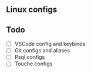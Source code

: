 ## Linux configs

## Todo
- [ ] VSCode config and keybinds
- [ ] Git configs and aliases
- [ ] Psql configs
- [ ] Touche configs
